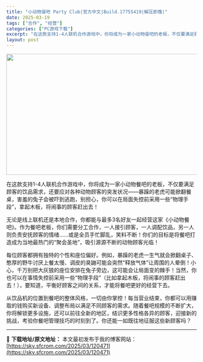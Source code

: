 ```yaml
---
title: "小动物餐吧 Party Club|官方中文|Build.17755419|解压即撸|"
date: 2025-03-19
tags: ["合作", "经营"]
categories: ["PC游戏下载"]
excerpt: "在这款支持1-4人联机合作游戏中，你将成为一家小动物餐吧的老板，不仅要满足顾客的饮品需求，还要应对各种动物顾客的突发状况——暴躁的老虎可能掀翻餐桌，害羞的兔子会被吓到逃跑，别担心，你可以在局面失控前采用一些“物理手段”，拿起木板，将闹事的顾客赶出去！ 无论是线上联机还是本地合作，你都能与最多3名好友&hellip;"
layout: post
---
```


<img class="aligncenter size-full wp-image-120450" src="https://sky.sfcrom.com/wp-content/uploads/2025/03/2025031907313194.webp" alt="" width="570" height="321" />

在这款支持1-4人联机合作游戏中，你将成为一家小动物餐吧的老板，不仅要满足顾客的饮品需求，还要应对各种动物顾客的突发状况——暴躁的老虎可能掀翻餐桌，害羞的兔子会被吓到逃跑，别担心，你可以在局面失控前采用一些“物理手段”，拿起木板，将闹事的顾客赶出去！

无论是线上联机还是本地合作，你都能与最多3名好友一起经营这家《小动物餐吧》。作为餐吧老板，你们需要分工合作，一人接引顾客，一人调配饮品，另一人则负责安抚顾客的情绪……或是全员手忙脚乱，笑料不断！你们的目标是将餐吧打造成为当地最热门的“聚会圣地”，吸引源源不断的动物顾客光临！

每位顾客都拥有独特的个性和座位偏好。例如，暴躁的老虎一生气就会掀翻桌子、憨厚的野牛讨厌上餐太慢、调皮的臭鼬可能会突然“释放气体”让周围的人晕倒！小心，千万别把大灰狼的座位安排在兔子旁边，这可能会让局面变的棘手！当然，你也可以在事情失控前采用一些“物理手段”（比如拿起木板，将闹事的顾客赶出去！），要知道，平衡好顾客之间的关系，才能将餐吧更好的经营下去。

从饮品机的位置到餐吧的整体风格，一切由你掌控！每当营业结束，你都可以用赚取的钱购买新设备、调整布局以满足不同顾客的需求。随着餐吧规模的不断扩大，你将解锁更多设施，还可以前往全新的地区，结识更多性格各异的顾客，迎接新的挑战，考验你餐吧管理技巧的时刻到了。你还能一如既往地征服这些新顾客吗？

---
📖 **下载地址/原文地址：** 本文最初发布于我的博客网站：[https://sky.sfcrom.com/2025/03/120471](https://sky.sfcrom.com/2025/03/120471)

